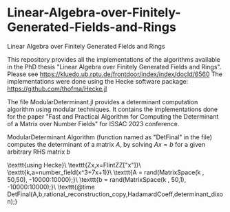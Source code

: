 # Linear-Algebra-over-Finitely-Generated-Fields-and-Rings
Linear Algebra over Finitely Generated Fields and Rings 

This repository provides all the implementations of the algorithms available in the PhD thesis "Linear Algebra over Finitely Generated Fields and Rings". Please see https://kluedo.ub.rptu.de/frontdoor/index/index/docId/6560 
The implementations were done using the Hecke software package: https://github.com/thofma/Hecke.jl

The file ModularDeterminant.jl provides a determinant computation algorithm using modular techniques. It contains the implementations done for the paper "Fast and Practical Algorithm for Computing the Determinant of a Matrix over Number Fields" for ISSAC 2023 conference. 

ModularDeterminant Algorithm (function named as "DetFinal" in the file) computes the determinant of a matrix $A$, by solving $Ax=b$ for a given arbitrary RHS matrix $b$  


\texttt{using Hecke}\\
\texttt{Zx,x=FlintZZ["x"]}\\
\texttt{k,a=number_field(x^3+7x+1)}\\
\texttt{A = rand(MatrixSpace(k , 50,50), -10000:10000);}\\
  \texttt{b = rand(MatrixSpace(k , 50,1), -10000:10000);}\\
  \texttt{@time DetFinal(A,b,rational_reconstruction_copy,HadamardCoeff,determinant_dixon);}
